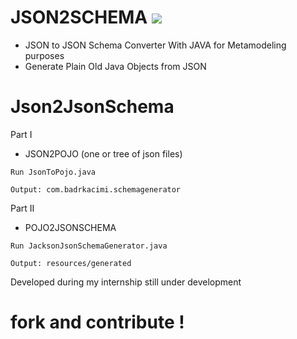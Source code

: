 # JSON2SCHEMA ![](https://img.shields.io/badge/contributions-welcome-brightgreen.svg?style=flat)
* JSON to JSON Schema Converter With JAVA 
for Metamodeling purposes
* Generate Plain Old Java Objects from JSON

# Json2JsonSchema
Part I 
* JSON2POJO (one or tree of json files)
```
Run JsonToPojo.java
```
```
Output: com.badrkacimi.schemagenerator
```
Part II
* POJO2JSONSCHEMA 
```
Run JacksonJsonSchemaGenerator.java
```
```
Output: resources/generated
```
 Developed during my internship 
 still under development 
 # fork and contribute !
 
 
